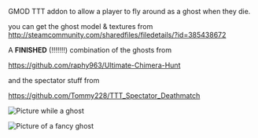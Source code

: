 GMOD TTT addon to allow a player to fly around as a ghost when they die.

you can get the ghost model & textures from http://steamcommunity.com/sharedfiles/filedetails/?id=385438672

A **FINISHED** (!!!!!!!) combination of the ghosts from

https://github.com/raphy963/Ultimate-Chimera-Hunt

and the spectator stuff from

https://github.com/Tommy228/TTT_Spectator_Deathmatch


![Picture while a ghost](https://i.imgur.com/6Qme9tZ.jpg)

![Picture of a fancy ghost](https://i.imgur.com/Bb9uAKq.jpg)
